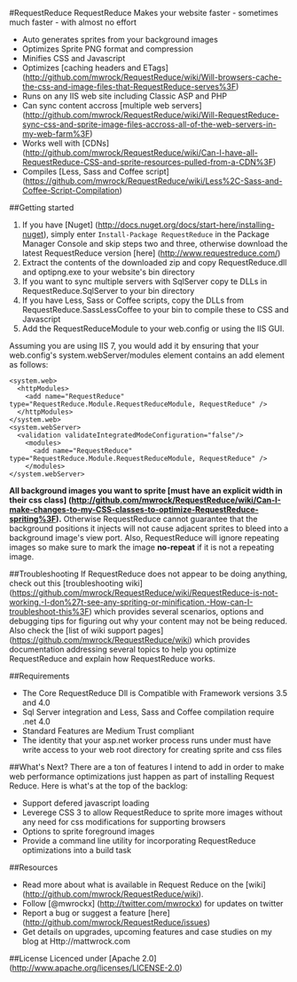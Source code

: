 #RequestReduce
RequestReduce Makes your website faster - sometimes much faster - with almost no effort

* Auto generates sprites from your background images
* Optimizes Sprite PNG format and compression
* Minifies CSS and Javascript
* Optimizes [caching headers and ETags] (http://github.com/mwrock/RequestReduce/wiki/Will-browsers-cache-the-css-and-image-files-that-RequestReduce-serves%3F)
* Runs on any IIS web site including Classic ASP and PHP
* Can sync content accross [multiple web servers] (http://github.com/mwrock/RequestReduce/wiki/Will-RequestReduce-sync-css-and-sprite-image-files-accross-all-of-the-web-servers-in-my-web-farm%3F)
* Works well with [CDNs] (http://github.com/mwrock/RequestReduce/wiki/Can-I-have-all-RequestReduce-CSS-and-sprite-resources-pulled-from-a-CDN%3F)
* Compiles [Less, Sass and Coffee script] (https://github.com/mwrock/RequestReduce/wiki/Less%2C-Sass-and-Coffee-Script-Compilation)

##Getting started
1. If you have [Nuget] (http://docs.nuget.org/docs/start-here/installing-nuget), simply enter `Install-Package RequestReduce` in the Package Manager Console and skip steps two and three, otherwise download the latest RequestReduce version [here] (http://www.requestreduce.com/)
2. Extract the contents of the downloaded zip and copy RequestReduce.dll and optipng.exe to your website's bin directory
3. If you want to sync multiple servers with SqlServer copy te DLLs in RequestReduce.SqlServer to your bin directory
4. If you have Less, Sass or Coffee scripts, copy the DLLs from RequestReduce.SassLessCoffee to your bin to compile these to CSS and Javascript
5. Add the RequestReduceModule to your web.config or using the IIS GUI. 

Assuming you are using IIS 7, you would add it by ensuring that your web.config's system.webServer/modules element contains an add element as follows:

    <system.web>
      <httpModules>
        <add name="RequestReduce" type="RequestReduce.Module.RequestReduceModule, RequestReduce" />
      </httpModules>
    </system.web>
    <system.webServer>
      <validation validateIntegratedModeConfiguration="false"/>  
		<modules>
          <add name="RequestReduce" type="RequestReduce.Module.RequestReduceModule, RequestReduce" />
		</modules>
	</system.webServer>

**All background images you want to sprite [must have an explicit width in their css class] (http://github.com/mwrock/RequestReduce/wiki/Can-I-make-changes-to-my-CSS-classes-to-optimize-RequestReduce-spriting%3F).** Otherwise RequestReduce cannot guarantee that the background positions it injects will not cause adjacent sprites to bleed into a background image's view port. Also, RequestReduce will ignore repeating images so make sure to mark the image **no-repeat** if it is not a repeating image.

##Troubleshooting
If RequestReduce does not appear to be doing anything, check out this [troubleshooting wiki] (https://github.com/mwrock/RequestReduce/wiki/RequestReduce-is-not-working.-I-don%27t-see-any-spriting-or-minification.-How-can-I-troubleshoot-this%3F) which provides several scenarios, options and debugging tips for figuring out why your content may not be being reduced. Also check the [list of wiki support pages] (https://github.com/mwrock/RequestReduce/wiki) which provides documentation addressing several topics to help you optimize RequestReduce and explain how RequestReduce works.

##Requirements
* The Core RequestReduce Dll is Compatible with Framework versions 3.5 and 4.0
* Sql Server integration and Less, Sass and Coffee compilation require .net 4.0
* Standard Features are Medium Trust compliant
* The identity that your asp.net worker process runs under must have write access to your web root directory for creating sprite and css files

##What's Next?
There are a ton of features I intend to add in order to make web performance optimizations just happen as part of installing Request Reduce. Here is what's at the top of the backlog:

* Support defered javascript loading
* Leverege CSS 3 to allow RequestReduce to sprite more images without any need for css modifications for supporting browsers
* Options to sprite foreground images
* Provide a command line utility for incorporating RequestReduce optimizations into a build task

##Resources
* Read more about what is available in Request Reduce on the [wiki] (http://github.com/mwrock/RequestReduce/wiki).
* Follow [@mwrockx] (http://twitter.com/mwrockx) for updates on twitter
* Report a bug or suggest a feature [here] (http://github.com/mwrock/RequestReduce/issues)
* Get details on upgrades, upcoming features and case studies on my blog at Http://mattwrock.com

##License
Licenced under [Apache 2.0] (http://www.apache.org/licenses/LICENSE-2.0)